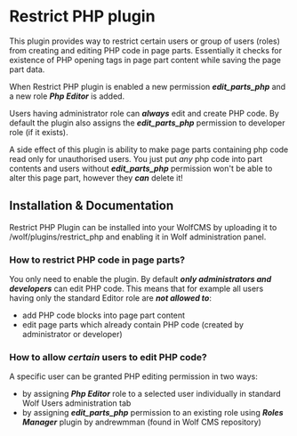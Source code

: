 # Restrict PHP plugin

This plugin provides way to restrict certain users or group of users (roles) from creating and editing PHP code in page parts. Essentially it checks for existence of PHP opening tags in page part content while saving the page part data.

When Restrict PHP plugin is enabled a new permission ***edit_parts_php*** and a new role ***Php Editor*** is added.

Users having administrator role can ***always*** edit and create PHP code. By default the plugin also assigns the ***edit_parts_php*** permission	to developer role (if it exists).

A side effect of this plugin is ability to make page parts containing php code read only for unauthorised users. You just put _any_ php code into part contents and users without ***edit_parts_php*** permission won't be able to alter this page part, however they ***can*** delete it!

## Installation & Documentation

Restrict PHP Plugin can be installed into your WolfCMS by uploading it to <install location>/wolf/plugins/restrict_php and enabling it in Wolf administration panel.

### How to restrict PHP code in page parts?
You only need to enable the plugin. By default ***only administrators and developers*** can edit PHP code. This means that for example all users having only the standard Editor role are ***not allowed to***:

- add PHP code blocks into page part content
- edit page parts which already contain PHP code (created by administrator or developer)

### How to allow _certain_ users to edit PHP code?

A specific user can be granted PHP editing permission in two ways:

- by assigning ***Php Editor*** role to a selected user individually in standard Wolf Users administration tab
- by assigning ***edit_parts_php*** permission to an existing role using ***Roles Manager*** plugin by andrewmman (found in Wolf CMS repository)
